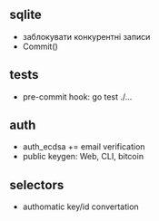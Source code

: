 ## sqlite

* заблокувати конкурентні записи
* Commit()


## tests

* pre-commit hook: go test ./...

## auth

* auth_ecdsa += email verification
* public keygen: Web, CLI, bitcoin

## selectors

* authomatic key/id convertation



